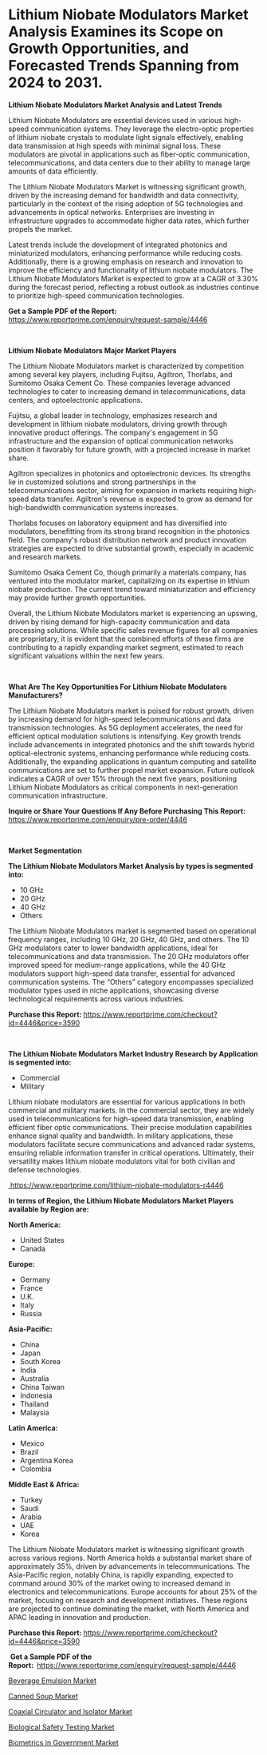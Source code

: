 <p><h1>Lithium Niobate Modulators Market Analysis Examines its Scope on Growth Opportunities, and Forecasted Trends Spanning from 2024 to 2031.</h1></p><p><strong>Lithium Niobate Modulators Market Analysis and Latest Trends</strong></p>
<p><p>Lithium Niobate Modulators are essential devices used in various high-speed communication systems. They leverage the electro-optic properties of lithium niobate crystals to modulate light signals effectively, enabling data transmission at high speeds with minimal signal loss. These modulators are pivotal in applications such as fiber-optic communication, telecommunications, and data centers due to their ability to manage large amounts of data efficiently.</p><p>The Lithium Niobate Modulators Market is witnessing significant growth, driven by the increasing demand for bandwidth and data connectivity, particularly in the context of the rising adoption of 5G technologies and advancements in optical networks. Enterprises are investing in infrastructure upgrades to accommodate higher data rates, which further propels the market.</p><p>Latest trends include the development of integrated photonics and miniaturized modulators, enhancing performance while reducing costs. Additionally, there is a growing emphasis on research and innovation to improve the efficiency and functionality of lithium niobate modulators. The Lithium Niobate Modulators Market is expected to grow at a CAGR of 3.30% during the forecast period, reflecting a robust outlook as industries continue to prioritize high-speed communication technologies.</p></p>
<p><strong>Get a Sample PDF of the Report:&nbsp;</strong> <a href="https://www.reportprime.com/enquiry/request-sample/4446?utm_campaign=112&utm_medium=2&utm_source=Github&utm_content=ia&utm_term=15112024&utm_id=lithium-niobate-modulators">https://www.reportprime.com/enquiry/request-sample/4446</a></p>
<p>&nbsp;</p>
<p><strong>Lithium Niobate Modulators Major Market Players</strong></p>
<p><p>The Lithium Niobate Modulators market is characterized by competition among several key players, including Fujitsu, Agiltron, Thorlabs, and Sumitomo Osaka Cement Co. These companies leverage advanced technologies to cater to increasing demand in telecommunications, data centers, and optoelectronic applications.</p><p>Fujitsu, a global leader in technology, emphasizes research and development in lithium niobate modulators, driving growth through innovative product offerings. The company's engagement in 5G infrastructure and the expansion of optical communication networks position it favorably for future growth, with a projected increase in market share.</p><p>Agiltron specializes in photonics and optoelectronic devices. Its strengths lie in customized solutions and strong partnerships in the telecommunications sector, aiming for expansion in markets requiring high-speed data transfer. Agiltron's revenue is expected to grow as demand for high-bandwidth communication systems increases.</p><p>Thorlabs focuses on laboratory equipment and has diversified into modulators, benefitting from its strong brand recognition in the photonics field. The company's robust distribution network and product innovation strategies are expected to drive substantial growth, especially in academic and research markets.</p><p>Sumitomo Osaka Cement Co, though primarily a materials company, has ventured into the modulator market, capitalizing on its expertise in lithium niobate production. The current trend toward miniaturization and efficiency may provide further growth opportunities.</p><p>Overall, the Lithium Niobate Modulators market is experiencing an upswing, driven by rising demand for high-capacity communication and data processing solutions. While specific sales revenue figures for all companies are proprietary, it is evident that the combined efforts of these firms are contributing to a rapidly expanding market segment, estimated to reach significant valuations within the next few years.</p></p>
<p>&nbsp;</p>
<p><strong>What Are The Key Opportunities For Lithium Niobate Modulators Manufacturers?</strong></p>
<p><p>The Lithium Niobate Modulators market is poised for robust growth, driven by increasing demand for high-speed telecommunications and data transmission technologies. As 5G deployment accelerates, the need for efficient optical modulation solutions is intensifying. Key growth trends include advancements in integrated photonics and the shift towards hybrid optical-electronic systems, enhancing performance while reducing costs. Additionally, the expanding applications in quantum computing and satellite communications are set to further propel market expansion. Future outlook indicates a CAGR of over 15% through the next five years, positioning Lithium Niobate Modulators as critical components in next-generation communication infrastructure.</p></p>
<p><strong>Inquire or Share Your Questions If Any Before Purchasing This Report:</strong> <a href="https://www.reportprime.com/enquiry/pre-order/4446?utm_campaign=112&utm_medium=2&utm_source=Github&utm_content=ia&utm_term=15112024&utm_id=lithium-niobate-modulators">https://www.reportprime.com/enquiry/pre-order/4446</a></p>
<p>&nbsp;</p>
<p><strong>Market Segmentation</strong></p>
<p><strong>The Lithium Niobate Modulators Market Analysis by types is segmented into:</strong></p>
<p><ul><li>10 GHz</li><li>20 GHz</li><li>40 GHz</li><li>Others</li></ul></p>
<p><p>The Lithium Niobate Modulators market is segmented based on operational frequency ranges, including 10 GHz, 20 GHz, 40 GHz, and others. The 10 GHz modulators cater to lower bandwidth applications, ideal for telecommunications and data transmission. The 20 GHz modulators offer improved speed for medium-range applications, while the 40 GHz modulators support high-speed data transfer, essential for advanced communication systems. The “Others” category encompasses specialized modulator types used in niche applications, showcasing diverse technological requirements across various industries.</p></p>
<p><strong>Purchase this Report:&nbsp;</strong><a href="https://www.reportprime.com/checkout?id=4446&price=3590&utm_campaign=112&utm_medium=2&utm_source=Github&utm_content=ia&utm_term=15112024&utm_id=lithium-niobate-modulators">https://www.reportprime.com/checkout?id=4446&price=3590</a></p>
<p>&nbsp;</p>
<p><strong>The Lithium Niobate Modulators Market Industry Research by Application is segmented into:</strong></p>
<p><ul><li>Commercial</li><li>Military</li></ul></p>
<p><p>Lithium niobate modulators are essential for various applications in both commercial and military markets. In the commercial sector, they are widely used in telecommunications for high-speed data transmission, enabling efficient fiber optic communications. Their precise modulation capabilities enhance signal quality and bandwidth. In military applications, these modulators facilitate secure communications and advanced radar systems, ensuring reliable information transfer in critical operations. Ultimately, their versatility makes lithium niobate modulators vital for both civilian and defense technologies.</p></p>
<p><a href="https://www.reportprime.com/lithium-niobate-modulators-r4446?utm_campaign=112&utm_medium=2&utm_source=Github&utm_content=ia&utm_term=15112024&utm_id=lithium-niobate-modulators">&nbsp;https://www.reportprime.com/lithium-niobate-modulators-r4446</a></p>
<p><strong>In terms of Region, the Lithium Niobate Modulators Market Players available by Region are:</strong></p>
<p>
    <p> <strong> North America: </strong>
        <ul>
            <li>United States</li>
            <li>Canada</li>
        </ul>
        </p> 
    <p> <strong> Europe: </strong>
        <ul>
            <li>Germany</li>
            <li>France</li>
            <li>U.K.</li>
            <li>Italy</li>
            <li>Russia</li>
        </ul>
        </p> 
    <p> <strong> Asia-Pacific: </strong>
        <ul>
            <li>China</li>
            <li>Japan</li>
            <li>South Korea</li>
            <li>India</li>
            <li>Australia</li>
            <li>China Taiwan</li>
            <li>Indonesia</li>
            <li>Thailand</li>
            <li>Malaysia</li>
        </ul>
        </p> 
    <p> <strong> Latin America: </strong>
        <ul>
            <li>Mexico</li>
            <li>Brazil</li>
            <li>Argentina Korea</li>
            <li>Colombia</li>
        </ul>
        </p> 
    <p> <strong> Middle East & Africa: </strong>
        <ul>
            <li>Turkey</li>
            <li>Saudi</li>
            <li>Arabia</li>
            <li>UAE</li>
            <li>Korea</li>
        </ul>
    </p>
    </p>
<p><p>The Lithium Niobate Modulators market is witnessing significant growth across various regions. North America holds a substantial market share of approximately 35%, driven by advancements in telecommunications. The Asia-Pacific region, notably China, is rapidly expanding, expected to command around 30% of the market owing to increased demand in electronics and telecommunications. Europe accounts for about 25% of the market, focusing on research and development initiatives. These regions are projected to continue dominating the market, with North America and APAC leading in innovation and production.</p></p>
<p><strong>Purchase this Report: </strong><a href="https://www.reportprime.com/checkout?id=4446&price=3590&utm_campaign=112&utm_medium=2&utm_source=Github&utm_content=ia&utm_term=15112024&utm_id=lithium-niobate-modulators">https://www.reportprime.com/checkout?id=4446&price=3590</a></p>
<p>&nbsp;<strong>Get a Sample PDF of the Report:&nbsp;&nbsp;</strong><a href="https://www.reportprime.com/enquiry/request-sample/4446?utm_campaign=112&utm_medium=2&utm_source=Github&utm_content=ia&utm_term=15112024&utm_id=lithium-niobate-modulators">https://www.reportprime.com/enquiry/request-sample/4446</a></p>
<p><strong></strong></p>
<p><p><a href="https://www.linkedin.com/pulse/strategic-roadmap-global-beverage-emulsion-market-insights-8u5nf?utm_campaign=112&utm_medium=2&utm_source=Github&utm_content=ia&utm_term=15112024&utm_id=lithium-niobate-modulators">Beverage Emulsion Market</a></p><p><a href="https://www.linkedin.com/pulse/canned-soup-market-size-growth-trends-statistics-forecasts-hkpqe?utm_campaign=112&utm_medium=2&utm_source=Github&utm_content=ia&utm_term=15112024&utm_id=lithium-niobate-modulators">Canned Soup Market</a></p><p><a href="https://github.com/santosh758595/Market-Research-Report-List-6/blob/main/coaxial-circulator-and-isolator-market.md?utm_campaign=112&utm_medium=2&utm_source=Github&utm_content=ia&utm_term=15112024&utm_id=lithium-niobate-modulators">Coaxial Circulator and Isolator Market</a></p><p><a href="https://issuu.com/reportprime-2/docs/biological-safety-testing-market-si_23de5859494a7a?utm_campaign=112&utm_medium=2&utm_source=Github&utm_content=ia&utm_term=15112024&utm_id=lithium-niobate-modulators">Biological Safety Testing Market</a></p><p><a href="https://issuu.com/reportprime-2/docs/biometrics-in-government-market-siz_4de32cf39f4dc7?utm_campaign=112&utm_medium=2&utm_source=Github&utm_content=ia&utm_term=15112024&utm_id=lithium-niobate-modulators">Biometrics in Government Market</a></p></p>